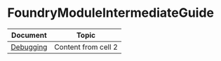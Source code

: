 # FoundryModuleIntermediateGuide

Document | Topic
------------ | -------------
[Debugging](document/Debugging.md) | Content from cell 2
